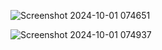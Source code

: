 ![Screenshot 2024-10-01 074651](https://github.com/user-attachments/assets/1795b39d-35f4-4318-9334-19955b9b02a4)



![Screenshot 2024-10-01 074937](https://github.com/user-attachments/assets/3cb3e447-dd2d-4a10-8247-fb974f51ed60)
